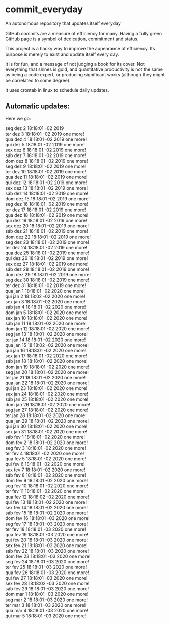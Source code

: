 # commit_everyday
An autonomous repository that updates itself everyday


GitHub commits are a measure of efficiency for many. Having a fully green GitHub page is a symbol of dedication, commitment and status. 

This project is a hacky way to improve the appearance of efficiency. Its purpose is merely to exist and update itself every day.

It is for fun, and a message of not judging a book for its cover. Not everything that shines is gold, and quantitative productivity is not the same as being a code expert, or producing significant works (although they might be correlated to some degree). 

It uses crontab in linux to schedule daily updates.

Automatic updates:
------------------

Here we go:

seg dez  2 18:18:01 -02 2019
<br />
ter dez  3 18:18:01 -02 2019
 one more!
<br />
qua dez  4 18:18:01 -02 2019
 one more!
<br />
qui dez  5 18:18:01 -02 2019
 one more!
<br />
sex dez  6 18:18:01 -02 2019
 one more!
<br />
sáb dez  7 18:18:01 -02 2019
 one more!
<br />
dom dez  8 18:18:01 -02 2019
 one more!
<br />
seg dez  9 18:18:01 -02 2019
 one more!
<br />
ter dez 10 18:18:01 -02 2019
 one more!
<br />
qua dez 11 18:18:01 -02 2019
 one more!
<br />
qui dez 12 18:18:01 -02 2019
 one more!
<br />
sex dez 13 18:18:01 -02 2019
 one more!
<br />
sáb dez 14 18:18:01 -02 2019
 one more!
<br />
dom dez 15 18:18:01 -02 2019
 one more!
<br />
seg dez 16 18:18:01 -02 2019
 one more!
<br />
ter dez 17 18:18:01 -02 2019
 one more!
<br />
qua dez 18 18:18:01 -02 2019
 one more!
<br />
qui dez 19 18:18:01 -02 2019
 one more!
<br />
sex dez 20 18:18:01 -02 2019
 one more!
<br />
sáb dez 21 18:18:01 -02 2019
 one more!
<br />
dom dez 22 18:18:01 -02 2019
 one more!
<br />
seg dez 23 18:18:01 -02 2019
 one more!
<br />
ter dez 24 18:18:01 -02 2019
 one more!
<br />
qua dez 25 18:18:01 -02 2019
 one more!
<br />
qui dez 26 18:18:01 -02 2019
 one more!
<br />
sex dez 27 18:18:01 -02 2019
 one more!
<br />
sáb dez 28 18:18:01 -02 2019
 one more!
<br />
dom dez 29 18:18:01 -02 2019
 one more!
<br />
seg dez 30 18:18:01 -02 2019
 one more!
<br />
ter dez 31 18:18:01 -02 2019
 one more!
<br />
qua jan  1 18:18:01 -02 2020
 one more!
<br />
qui jan  2 18:18:02 -02 2020
 one more!
<br />
sex jan  3 18:18:01 -02 2020
 one more!
<br />
sáb jan  4 18:18:01 -02 2020
 one more!
<br />
dom jan  5 18:18:01 -02 2020
 one more!
<br />
sex jan 10 18:18:01 -02 2020
 one more!
<br />
sáb jan 11 18:18:01 -02 2020
 one more!
<br />
dom jan 12 18:18:01 -02 2020
 one more!
<br />
seg jan 13 18:18:01 -02 2020
 one more!
<br />
ter jan 14 18:18:01 -02 2020
 one more!
<br />
qua jan 15 18:18:02 -02 2020
 one more!
<br />
qui jan 16 18:18:01 -02 2020
 one more!
<br />
sex jan 17 18:18:01 -02 2020
 one more!
<br />
sáb jan 18 18:18:01 -02 2020
 one more!
<br />
dom jan 19 18:18:01 -02 2020
 one more!
<br />
seg jan 20 18:18:01 -02 2020
 one more!
<br />
ter jan 21 18:18:01 -02 2020
 one more!
<br />
qua jan 22 18:18:01 -02 2020
 one more!
<br />
qui jan 23 18:18:01 -02 2020
 one more!
<br />
sex jan 24 18:18:01 -02 2020
 one more!
<br />
sáb jan 25 18:18:01 -02 2020
 one more!
<br />
dom jan 26 18:18:01 -02 2020
 one more!
<br />
seg jan 27 18:18:01 -02 2020
 one more!
<br />
ter jan 28 18:18:01 -02 2020
 one more!
<br />
qua jan 29 18:18:01 -02 2020
 one more!
<br />
qui jan 30 18:18:01 -02 2020
 one more!
<br />
sex jan 31 18:18:01 -02 2020
 one more!
<br />
sáb fev  1 18:18:01 -02 2020
 one more!
<br />
dom fev  2 18:18:01 -02 2020
 one more!
<br />
seg fev  3 18:18:01 -02 2020
 one more!
<br />
ter fev  4 18:18:01 -02 2020
 one more!
<br />
qua fev  5 18:18:01 -02 2020
 one more!
<br />
qui fev  6 18:18:01 -02 2020
 one more!
<br />
sex fev  7 18:18:01 -02 2020
 one more!
<br />
sáb fev  8 18:18:01 -02 2020
 one more!
<br />
dom fev  9 18:18:01 -02 2020
 one more!
<br />
seg fev 10 18:18:01 -02 2020
 one more!
<br />
ter fev 11 18:18:01 -02 2020
 one more!
<br />
qua fev 12 18:18:02 -02 2020
 one more!
<br />
qui fev 13 18:18:01 -02 2020
 one more!
<br />
sex fev 14 18:18:01 -02 2020
 one more!
<br />
sáb fev 15 18:18:01 -02 2020
 one more!
<br />
dom fev 16 18:18:01 -03 2020
 one more!
<br />
seg fev 17 18:18:01 -03 2020
 one more!
<br />
ter fev 18 18:18:01 -03 2020
 one more!
<br />
qua fev 19 18:18:01 -03 2020
 one more!
<br />
qui fev 20 18:18:01 -03 2020
 one more!
<br />
sex fev 21 18:18:01 -03 2020
 one more!
<br />
sáb fev 22 18:18:01 -03 2020
 one more!
<br />
dom fev 23 18:18:01 -03 2020
 one more!
<br />
seg fev 24 18:18:01 -03 2020
 one more!
<br />
ter fev 25 18:18:01 -03 2020
 one more!
<br />
qua fev 26 18:18:01 -03 2020
 one more!
<br />
qui fev 27 18:18:01 -03 2020
 one more!
<br />
sex fev 28 18:18:02 -03 2020
 one more!
<br />
sáb fev 29 18:18:01 -03 2020
 one more!
<br />
dom mar  1 18:18:01 -03 2020
 one more!
<br />
seg mar  2 18:18:01 -03 2020
 one more!
<br />
ter mar  3 18:18:01 -03 2020
 one more!
<br />
qua mar  4 18:18:01 -03 2020
 one more!
<br />
qui mar  5 18:18:01 -03 2020
 one more!
<br />
